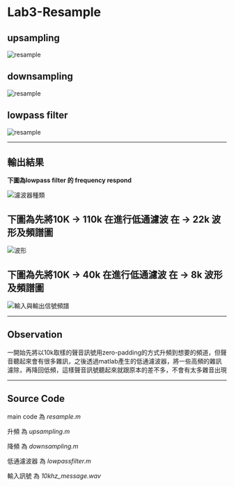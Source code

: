 Lab3-Resample
======
 upsampling 
 --
 
   ![resample](https://github.com/DigitalSignalProcessingNTUT2018/lab-3-resampling-106360241/blob/master/upsampling.png)
 
 downsampling
 --
 
  ![resample](https://github.com/DigitalSignalProcessingNTUT2018/lab-3-resampling-106360241/blob/master/downsampling.PNG)
  
 lowpass filter
 --
  
  ![resample](https://github.com/DigitalSignalProcessingNTUT2018/lab-3-resampling-106360241/blob/master/LP%20filter.PNG)

*****************************************

輸出結果
--
  
 **下圖為lowpass filter 的 frequency respond**
 
 
![濾波器種類](https://github.com/DigitalSignalProcessingNTUT2018/lab-3-resampling-106360241/blob/master/LP_freqz.PNG) 


  
  
 下圖為先將10K -> 110k 在進行低通濾波 在 -> 22k 波形及頻譜圖
 --
 
 ![波形](https://github.com/DigitalSignalProcessingNTUT2018/lab-3-resampling-106360241/blob/master/110k%20to%2022k.PNG)
 

 下圖為先將10K -> 40k 在進行低通濾波 在 -> 8k 波形及頻譜圖
 --
 
 ![輸入與輸出信號頻譜](https://github.com/DigitalSignalProcessingNTUT2018/lab-3-resampling-106360241/blob/master/40k%20to%208k.PNG)
 
 
 
 
 ********************************************************
Observation
 --
 
 一開始先將以10k取樣的聲音訊號用zero-padding的方式升頻到想要的頻道，但聲音聽起來會有很多雜訊，之後透過matlab產生的低通濾波器，將一些高頻的雜訊濾除，再降回低頻，這樣聲音訊號聽起來就跟原本的差不多，不會有太多雜音出現
 
*******************************************************************************************

Source Code
--
main code 為 *resample.m*

升頻 為 *upsampling.m*

降頻 為 *downsampling.m*

低通濾波器 為 *lowpassfilter.m*

輸入訊號 為 *10khz_message.wav*
 
 

